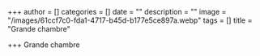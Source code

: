 +++
author = []
categories = []
date = ""
description = ""
image = "/images/61ccf7c0-fda1-4717-b45d-b177e5ce897a.webp"
tags = []
title = "Grande chambre"

+++
Grande chambre